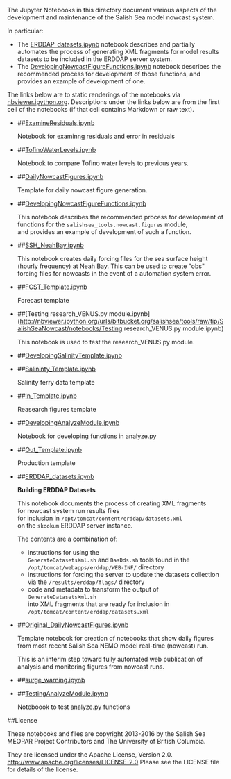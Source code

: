 The Jupyter Notebooks in this directory document
various aspects of the development and maintenance of the Salish Sea
model nowcast system.

In particular:

* The [ERDDAP_datasets.ipynb](http://nbviewer.ipython.org/urls/bitbucket.org/salishsea/tools/raw/tip/SalishSeaNowcast/notebooks/ERDDAP_datasets.ipynb)
  notebook describes and partially automates the process of generating
  XML fragments for model results datasets to be included in the ERDDAP
  server system.
* The
[DevelopingNowcastFigureFunctions.ipynb](http://nbviewer.ipython.org/urls/bitbucket.org/salishsea/tools/raw/tip/SalishSeaNowcast/notebooks/DevelopingNowcastFigureFunctions.ipynb)
  notebook describes the recommended process for development of those functions,
  and provides an example of development of one.


The links below are to static renderings of the notebooks via
[nbviewer.ipython.org](http://nbviewer.ipython.org/).
Descriptions under the links below are from the first cell of the notebooks
(if that cell contains Markdown or raw text).

* ##[ExamineResiduals.ipynb](http://nbviewer.ipython.org/urls/bitbucket.org/salishsea/tools/raw/tip/SalishSeaNowcast/notebooks/ExamineResiduals.ipynb)  
    
    Notebook for examinng residuals and error in residuals  

* ##[TofinoWaterLevels.ipynb](http://nbviewer.ipython.org/urls/bitbucket.org/salishsea/tools/raw/tip/SalishSeaNowcast/notebooks/TofinoWaterLevels.ipynb)  
    
    Notebook to compare Tofino water levels to previous years.  

* ##[DailyNowcastFigures.ipynb](http://nbviewer.ipython.org/urls/bitbucket.org/salishsea/tools/raw/tip/SalishSeaNowcast/notebooks/DailyNowcastFigures.ipynb)  
    
    Template for daily nowcast figure generation.  

* ##[DevelopingNowcastFigureFunctions.ipynb](http://nbviewer.ipython.org/urls/bitbucket.org/salishsea/tools/raw/tip/SalishSeaNowcast/notebooks/DevelopingNowcastFigureFunctions.ipynb)  
    
    This notebook describes the recommended process for development of  
    functions for the `salishsea_tools.nowcast.figures` module,  
    and provides an example of development of such a function.  

* ##[SSH_NeahBay.ipynb](http://nbviewer.ipython.org/urls/bitbucket.org/salishsea/tools/raw/tip/SalishSeaNowcast/notebooks/SSH_NeahBay.ipynb)  
    
    This notebook creates daily forcing files for the sea surface height (hourly frequency) at Neah Bay. This can be used to create "obs" forcing files for nowcasts in the event of a automation system error.  

* ##[FCST_Template.ipynb](http://nbviewer.ipython.org/urls/bitbucket.org/salishsea/tools/raw/tip/SalishSeaNowcast/notebooks/FCST_Template.ipynb)  
    
    Forecast template  

* ##[Testing research_VENUS.py module.ipynb](http://nbviewer.ipython.org/urls/bitbucket.org/salishsea/tools/raw/tip/SalishSeaNowcast/notebooks/Testing research_VENUS.py module.ipynb)  
    
    This notebook is used to test the research_VENUS.py module.  

* ##[DevelopingSalinityTemplate.ipynb](http://nbviewer.ipython.org/urls/bitbucket.org/salishsea/tools/raw/tip/SalishSeaNowcast/notebooks/DevelopingSalinityTemplate.ipynb)  
    
* ##[Salininty_Template.ipynb](http://nbviewer.ipython.org/urls/bitbucket.org/salishsea/tools/raw/tip/SalishSeaNowcast/notebooks/Salininty_Template.ipynb)  
    
    Salinity ferry data template  

* ##[In_Template.ipynb](http://nbviewer.ipython.org/urls/bitbucket.org/salishsea/tools/raw/tip/SalishSeaNowcast/notebooks/In_Template.ipynb)  
    
    Reasearch figures template  

* ##[DevelopingAnalyzeModule.ipynb](http://nbviewer.ipython.org/urls/bitbucket.org/salishsea/tools/raw/tip/SalishSeaNowcast/notebooks/DevelopingAnalyzeModule.ipynb)  
    
    Notebook for developing functions in analyze.py  

* ##[Out_Template.ipynb](http://nbviewer.ipython.org/urls/bitbucket.org/salishsea/tools/raw/tip/SalishSeaNowcast/notebooks/Out_Template.ipynb)  
    
    Production template  

* ##[ERDDAP_datasets.ipynb](http://nbviewer.ipython.org/urls/bitbucket.org/salishsea/tools/raw/tip/SalishSeaNowcast/notebooks/ERDDAP_datasets.ipynb)  
    
    **Building ERDDAP Datasets**  
      
    This notebook documents the process of creating XML fragments  
    for nowcast system run results files  
    for inclusion in `/opt/tomcat/content/erddap/datasets.xml`  
    on the `skookum` ERDDAP server instance.  
      
    The contents are a combination of:  
      
    * instructions for using the  
    `GenerateDatasetsXml.sh` and `DasDds.sh` tools found in the  
    `/opt/tomcat/webapps/erddap/WEB-INF/` directory  
    * instructions for forcing the server to update the datasets collection  
    via the `/results/erddap/flags/` directory  
    * code and metadata to transform the output of `GenerateDatasetsXml.sh`  
    into XML fragments that are ready for inclusion in `/opt/tomcat/content/erddap/datasets.xml`  

* ##[Original_DailyNowcastFigures.ipynb](http://nbviewer.ipython.org/urls/bitbucket.org/salishsea/tools/raw/tip/SalishSeaNowcast/notebooks/Original_DailyNowcastFigures.ipynb)  
    
    Template notebook for creation of notebooks that show daily figures  
    from most recent Salish Sea NEMO model real-time (nowcast) run.  
      
    This is an interim step toward fully automated web publication of  
    analysis and monitoring figures from nowcast runs.  

* ##[surge_warning.ipynb](http://nbviewer.ipython.org/urls/bitbucket.org/salishsea/tools/raw/tip/SalishSeaNowcast/notebooks/surge_warning.ipynb)  
    
* ##[TestingAnalyzeModule.ipynb](http://nbviewer.ipython.org/urls/bitbucket.org/salishsea/tools/raw/tip/SalishSeaNowcast/notebooks/TestingAnalyzeModule.ipynb)  
    
    Noteboook to test analyze.py functions  


##License

These notebooks and files are copyright 2013-2016
by the Salish Sea MEOPAR Project Contributors
and The University of British Columbia.

They are licensed under the Apache License, Version 2.0.
http://www.apache.org/licenses/LICENSE-2.0
Please see the LICENSE file for details of the license.
